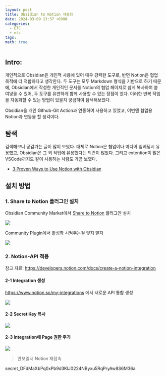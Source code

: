 ```yaml
---  
layout: post  
title: Obsidian to Notion 자동화  
date: 2024-03-09 13:37 +0900  
categories:  
  - ETC  
  - etc  
tags:   
math: true  
---  
```

  
## Intro:   
  
개인적으로 Obsidian은 개인적 사용에 있어 매우 강력한 도구로, 반면 Notion은 협업 목적에 더 적합하다고 생각한다. 두 도구는 모두 Markdown 형식을 기반으로 하기 때문에, Obsidian에서 작성한 개인적인 문서를 Notion의 협업 페이지로 쉽게 복사하여 붙여넣을 수 있어, 두 도구를 유연하게 함께 사용할 수 있는 장점이 있다. 이러한 반복 작업을 자동화할 수 있는 방법이 있을지 궁금하여 탐색해보았다.  
  
Obsidian을 개인 Github-Git Action과 연동하여 사용하고 있었고, 이번엔 협업용 Notion과 연동을 할 생각이다.  
  
## 탐색  
검색해보니 공감가는 글이 많이 보였다. 대체로 Notion은 협업이나 미디어 임베딩시 유용했고, Obsidian은 그 외 작업에 유용했다는 의견이 많았다. 그리고 extention이 많은 VSCode까지도 같이 사용하는 사람도 가끔 보였다.  
  
- [3 Proven Ways to Use Notion with Obsidian](https://bloggingx.com/use-notion-with-obsidian/)   
  
  
## 설치 방법  
  
### 1. Share to Notion 플러그인 설치  
  
Obsidian Community Market에서 [Share to Notion](obsidian://show-plugin?id=obsidian-to-notion) 플러그인 설치  
  
![](https://i.imgur.com/23at9Dw.png)  
  
Community Plugin에서 활성화 시켜주는걸 잊지 말자  
  
![](https://i.imgur.com/l3gusTE.png)  
  
  
### 2. Notion-API 적용  
  
참고 자료: https://developers.notion.com/docs/create-a-notion-integration  
  
#### 2-1 Integration 생성  
  
https://www.notion.so/my-integrations 에서 새로운 API 통합 생성  
  
  
![](https://files.readme.io/90c7d2e-integration.gif)  
  
#### 2-2 Secret Key 복사  
  
![](https://i.imgur.com/HXqGQFj.png)  
  
#### 2-3 Integration에 Page 권한 주기  
  
![](https://files.readme.io/fefc809-permissions.gif)  
  
> 안보일시 Notion 재접속  
  
secret_DFdMaXbPq0xPb9d3KlJ0224NByxu5RqPryAw8S6M36a  
  
